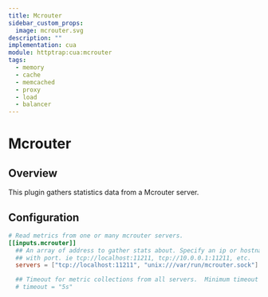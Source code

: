 ```yaml
---
title: Mcrouter
sidebar_custom_props:
  image: mcrouter.svg
description: ""
implementation: cua
module: httptrap:cua:mcrouter
tags:
  - memory
  - cache
  - memcached
  - proxy
  - load
  - balancer
---
```


# Mcrouter

## Overview

This plugin gathers statistics data from a Mcrouter server.

## Configuration

```toml
# Read metrics from one or many mcrouter servers.
[[inputs.mcrouter]]
  ## An array of address to gather stats about. Specify an ip or hostname
  ## with port. ie tcp://localhost:11211, tcp://10.0.0.1:11211, etc.
  servers = ["tcp://localhost:11211", "unix:///var/run/mcrouter.sock"]

  ## Timeout for metric collections from all servers.  Minimum timeout is "1s".
  # timeout = "5s"
```
